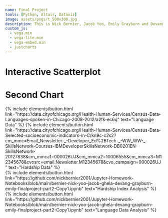 ```yaml
---
name: Final Project 
tools: [Python, Altair, Dataviz]
image: assets/pngs/t_500x300.jpg
description: This is Nick Bernier, Jacob Yoo, Emily Grayburn and Devang Ghela's Final Project Submission!
custom_js:
  - vega.min
  - vega-lite.min
  - vega-embed.min
  - justcharts
---
```



# Interactive Scatterplot 

<vegachart schema-url="{{ site.baseurl }}/assets/json/final_interactive_chart.json" style="width: 50%"></vegachart>


# Second Chart

<vegachart schema-url="{{ site.baseurl }}/assets/json/chart_hw.json" style="width: 100%"></vegachart>


<div class="left">
{% include elements/button.html link="https://data.cityofchicago.org/Health-Human-Services/Census-Data-Languages-spoken-in-Chicago-2008-2012/a2fk-ec6q" text="Language Data" %}
{% include elements/button.html link="https://data.cityofchicago.org/Health-Human-Services/Census-Data-Selected-socioeconomic-indicators-in-C/kn9c-c2s2?cm_mmc=Email_Newsletter-_-Developer_Ed%2BTech-_-WW_WW-_-SkillsNetwork-Courses-IBMDeveloperSkillsNetwork-DB0201EN-SkillsNetwork-20127838&cm_mmca1=000026UJ&cm_mmca2=10006555&cm_mmca3=M12345678&cvosrc=email.Newsletter.M12345678&cvo_campaign=000026UJ" text="Hardship Data" %}
</div>

<div class="right"><div class="right">
{% include elements/button.html link="https://github.com/nickbernier2001/Jupyter-Homework-Notebooks/blob/main/bernier-nick-yoo-jacob-ghela-devang-grayburn-emily-finalproject-part2-Copy1.ipynb" text="Hardship Index Analysis" %}
{% include elements/button.html link="https://github.com/nickbernier2001/Jupyter-Homework-Notebooks/blob/main/bernier-nick-yoo-jacob-ghela-devang-grayburn-emily-finalproject-part2-Copy1.ipynb" text="Language Data Analysis" %}
</div>


